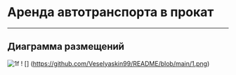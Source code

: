 # Аренда автотранспорта в прокат
---------
## Диаграмма размещений
![1f](https://user-images.githubusercontent.com/74318083/98893563-9ddfe300-24dd-11eb-8f4f-cb0000f4e6cb.png)
! [] (https://github.com/Veselyaskin99/README/blob/main/1.png)
